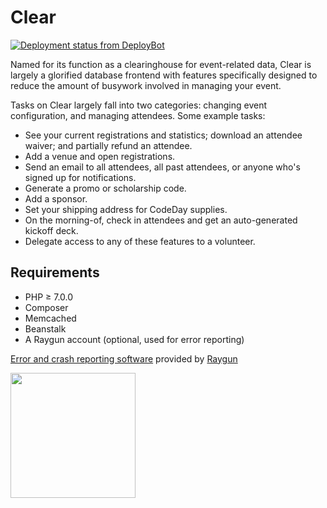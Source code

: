 # Clear

[![Deployment status from DeployBot](https://srnd.deploybot.com/badge/66802254112581/110470.svg)](http://deploybot.com)

Named for its function as a clearinghouse for event-related data, Clear is largely a glorified database frontend with features specifically designed to reduce the amount of busywork involved in managing your event.

Tasks on Clear largely fall into two categories: changing event configuration, and managing attendees. Some example tasks:

- See your current registrations and statistics; download an attendee waiver; and partially refund an attendee.
- Add a venue and open registrations.
- Send an email to all attendees, all past attendees, or anyone who's signed up for notifications.
- Generate a promo or scholarship code.
- Add a sponsor.
- Set your shipping address for CodeDay supplies.
- On the morning-of, check in attendees and get an auto-generated kickoff deck.
- Delegate access to any of these features to a volunteer.

## Requirements

- PHP &ge; 7.0.0
- Composer
- Memcached
- Beanstalk
- A Raygun account (optional, used for error reporting)

<a href="https://raygun.com/products/crash-reporting/">Error and crash reporting software</a> provided by <a href="https://raygun.com/">Raygun</a>

<img width="200" src="http://i.imgur.com/yuoIAvf.png"></img>